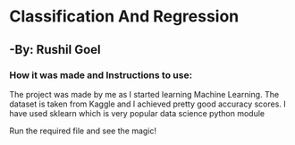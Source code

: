 # Classification And Regression
## -By: Rushil Goel

### How it was made and Instructions to use:

The project was made by me as I started learning Machine Learning. The dataset is taken from Kaggle and I achieved pretty good accuracy scores. I have used sklearn which is very popular data science python module

Run the required file and see the magic!